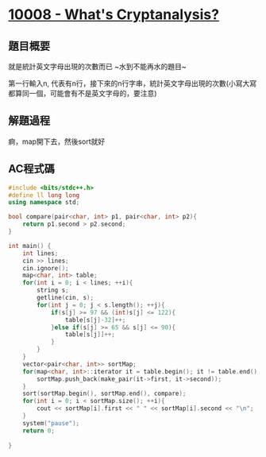 # [10008 - What's Cryptanalysis?](https://onlinejudge.org/index.php?option=com_onlinejudge&Itemid=8&page=show_problem&problem=949)

## 題目概要

就是統計英文字母出現的次數而已 ~水到不能再水的題目~

第一行輸入n, 代表有n行，接下來的n行字串，統計英文字母出現的次數(小寫大寫都算同一個，可能會有不是英文字母的，要注意)

## 解題過程

痾，map開下去，然後sort就好

## AC程式碼

```c++
#include <bits/stdc++.h>
#define ll long long
using namespace std;  

bool compare(pair<char, int> p1, pair<char, int> p2){
    return p1.second > p2.second;
}

int main() {
    int lines;
    cin >> lines;
    cin.ignore();
    map<char, int> table;
    for(int i = 0; i < lines; ++i){
        string s;
        getline(cin, s);
        for(int j = 0; j < s.length(); ++j){
            if(s[j] >= 97 && (int)s[j] <= 122){
                table[s[j]-32]++;
            }else if(s[j] >= 65 && s[j] <= 90){
                table[s[j]]++;
            }
        }
    }
    vector<pair<char, int>> sortMap;
    for(map<char, int>::iterator it = table.begin(); it != table.end(); ++it){
        sortMap.push_back(make_pair(it->first, it->second));
    }
    sort(sortMap.begin(), sortMap.end(), compare);
    for(int i = 0; i < sortMap.size(); ++i){
        cout << sortMap[i].first << " " << sortMap[i].second << "\n";
    }
    system("pause");
    return 0;
    
}

```

